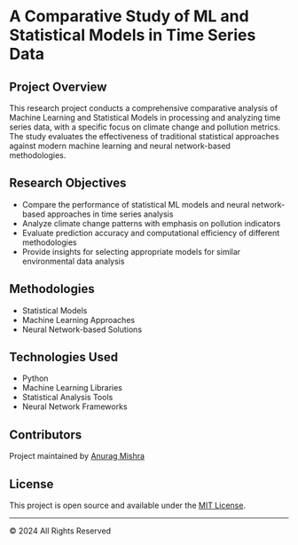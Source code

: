 # A Comparative Study of ML and Statistical Models in Time Series Data

## Project Overview
This research project conducts a comprehensive comparative analysis of Machine Learning and Statistical Models in processing and analyzing time series data, with a specific focus on climate change and pollution metrics. The study evaluates the effectiveness of traditional statistical approaches against modern machine learning and neural network-based methodologies.

## Research Objectives
- Compare the performance of statistical ML models and neural network-based approaches in time series analysis
- Analyze climate change patterns with emphasis on pollution indicators
- Evaluate prediction accuracy and computational efficiency of different methodologies
- Provide insights for selecting appropriate models for similar environmental data analysis

## Methodologies
- Statistical Models
- Machine Learning Approaches
- Neural Network-based Solutions

## Technologies Used
- Python
- Machine Learning Libraries
- Statistical Analysis Tools
- Neural Network Frameworks

## Contributors
Project maintained by [Anurag Mishra](https://github.com/i-anuragmishra)

## License
This project is open source and available under the [MIT License](LICENSE).

---
© 2024 All Rights Reserved